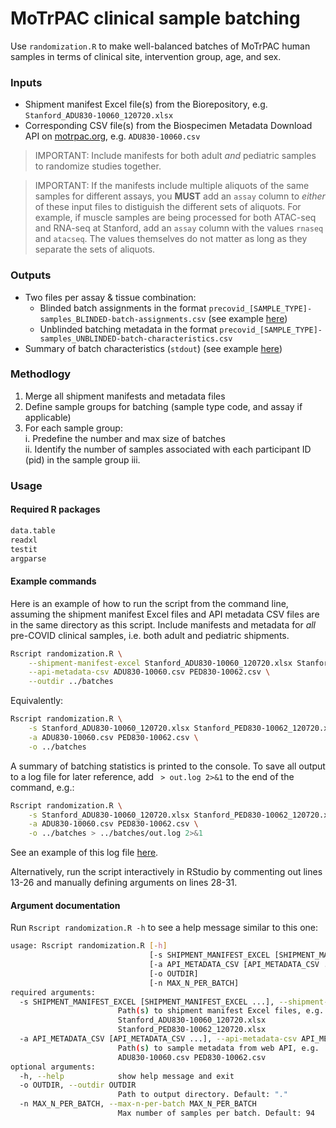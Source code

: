 # MoTrPAC clinical sample batching 

Use `randomization.R` to make well-balanced batches of MoTrPAC human samples in terms of clinical site, intervention group, age, and sex.  

### Inputs  
- Shipment manifest Excel file(s) from the Biorepository, e.g. `Stanford_ADU830-10060_120720.xlsx`  
- Corresponding CSV file(s) from the Biospecimen Metadata Download API on [motrpac.org](https://www.motrpac.org/), e.g. `ADU830-10060.csv`   

> IMPORTANT: Include manifests for both adult *and* pediatric samples to randomize studies together.  

> IMPORTANT: If the manifests include multiple aliquots of the same samples for different assays, you **MUST** add an `assay` column to *either* of these input files to distiguish the different sets of aliquots. For example, if muscle samples are being processed for both ATAC-seq and RNA-seq at Stanford, add an `assay` column with the values `rnaseq` and `atacseq`. The values themselves do not matter as long as they separate the sets of aliquots.  

### Outputs  
- Two files per assay & tissue combination:  
  - Blinded batch assignments in the format `precovid_[SAMPLE_TYPE]-samples_BLINDED-batch-assignments.csv` (see example [here](examples/precovid_4-samples_BLINDED-batch-assignments.csv))  
  - Unblinded batching metadata in the format `precovid_[SAMPLE_TYPE]-samples_UNBLINDED-batch-characteristics.csv`  
- Summary of batch characteristics (`stdout`) (see example [here](examples/out.log))  

### Methodlogy 
1. Merge all shipment manifests and metadata files  
2. Define sample groups for batching (sample type code, and assay if applicable)  
3. For each sample group:  
  i. Predefine the number and max size of batches  
  ii. Identify the number of samples associated with each participant ID (pid) in the sample group 
  iii. 
  

### Usage 

#### Required R packages
```txt
data.table
readxl
testit
argparse
```

#### Example commands 
Here is an example of how to run the script from the command line, assuming the shipment manifest Excel files and API metadata CSV files are in the same directory as this script. Include manifests and metadata for *all* pre-COVID clinical samples, i.e. both adult and pediatric shipments.  
```bash
Rscript randomization.R \
    --shipment-manifest-excel Stanford_ADU830-10060_120720.xlsx Stanford_PED830-10062_120720.xlsx \
    --api-metadata-csv ADU830-10060.csv PED830-10062.csv \
    --outdir ../batches 
```  
Equivalently:  

```bash
Rscript randomization.R \
    -s Stanford_ADU830-10060_120720.xlsx Stanford_PED830-10062_120720.xlsx \
    -a ADU830-10060.csv PED830-10062.csv \
    -o ../batches 
```  
A summary of batching statistics is printed to the console. To save all output to a log file for later reference, add ` > out.log 2>&1` to the end of the command, e.g.: 
```bash
Rscript randomization.R \
    -s Stanford_ADU830-10060_120720.xlsx Stanford_PED830-10062_120720.xlsx \
    -a ADU830-10060.csv PED830-10062.csv \
    -o ../batches > ../batches/out.log 2>&1
```
See an example of this log file [here](examples/out.log). 

Alternatively, run the script interactively in RStudio by commenting out lines 13-26 and manually defining arguments on lines 28-31.  

#### Argument documentation
Run `Rscript randomization.R -h` to see a help message similar to this one:  
```bash
usage: Rscript randomization.R [-h]
                               [-s SHIPMENT_MANIFEST_EXCEL [SHIPMENT_MANIFEST_EXCEL ...]]
                               [-a API_METADATA_CSV [API_METADATA_CSV ...]]
                               [-o OUTDIR] 
                               [-n MAX_N_PER_BATCH]
required arguments: 
  -s SHIPMENT_MANIFEST_EXCEL [SHIPMENT_MANIFEST_EXCEL ...], --shipment-manifest-excel SHIPMENT_MANIFEST_EXCEL [SHIPMENT_MANIFEST_EXCEL ...]
                        Path(s) to shipment manifest Excel files, e.g.
                        Stanford_ADU830-10060_120720.xlsx
                        Stanford_PED830-10062_120720.xlsx
  -a API_METADATA_CSV [API_METADATA_CSV ...], --api-metadata-csv API_METADATA_CSV [API_METADATA_CSV ...]
                        Path(s) to sample metadata from web API, e.g.
                        ADU830-10060.csv PED830-10062.csv
optional arguments:
  -h, --help            show help message and exit
  -o OUTDIR, --outdir OUTDIR
                        Path to output directory. Default: "."
  -n MAX_N_PER_BATCH, --max-n-per-batch MAX_N_PER_BATCH
                        Max number of samples per batch. Default: 94 
```

